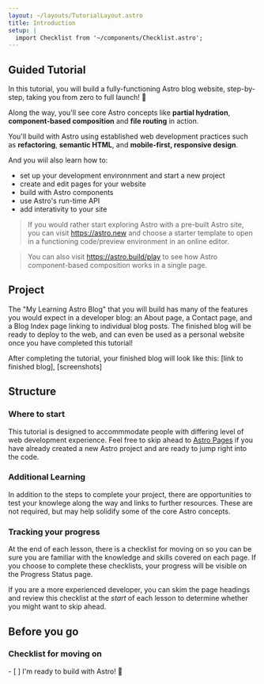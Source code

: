 ```yaml
---
layout: ~/layouts/TutorialLayout.astro
title: Introduction
setup: |
  import Checklist from '~/components/Checklist.astro';
---
```


## Guided Tutorial

In this tutorial, you will build a fully-functioning Astro blog website, step-by-step, taking you from zero to full launch! 🚀

Along the way, you'll see core Astro concepts like **partial hydration**, **component-based composition** and **file routing** in action. 

You'll build with Astro using established web development practices such as **refactoring**, **semantic HTML**, and **mobile-first, responsive design**. 

And you wiil also learn how to:
- set up your development environnment and start a new project
- create and edit pages for your website
- build with Astro components
- use Astro's run-time API
- add interativity to your site


> If you would rather start exploring Astro with a pre-built Astro site, you can visit https://astro.new and choose a starter template to open in a functioning code/preview environment in an online editor.

> You can also visit https://astro.build/play to see how Astro component-based composition works in a single page.

## Project

The "My Learning Astro Blog" that you will build has many of the features you would expect in a developer blog: an About page, a Contact page, and a Blog Index page linking to individual blog posts. The finished blog will be ready to deploy to the web, and can even be used as a personal website once you have completed this tutorial!

After completing the tutorial, your finished blog will look like this: [link to finished blog], [screenshots]

## Structure

### Where to start

This tutorial is designed to accommmodate people with differing level of web development experience. Feel free to skip ahead to [Astro Pages](/en/tutorial/2-astro-pages/) if you have already created a new Astro project and are ready to jump right into the code.

### Additional Learning

In addition to the steps to complete your project, there are opportunities to test your knowlege along the way and links to further resources. These are not required, but may help solidify some of the core Astro concepts.

### Tracking your progress

At the end of each lesson, there is a checklist for moving on so you can be sure you are familiar with the knowledge and skills covered on each page. If you choose to complete these checklists, your progress will be visible on the Progress Status page.

If you are a more experienced developer, you can skim the page headings and review this checklist at the _start_ of each lesson to determine whether you might want to skip ahead.



## Before you go

### Checklist for moving on

<Checklist>
- [ ] I'm ready to build with Astro! 🚀
</Checklist>
